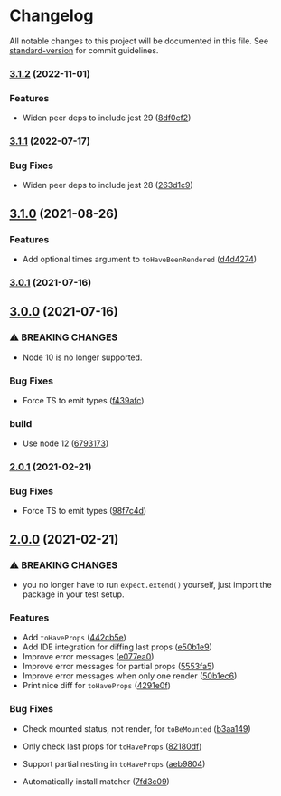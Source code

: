 # Changelog

All notable changes to this project will be documented in this file. See [standard-version](https://github.com/conventional-changelog/standard-version) for commit guidelines.

### [3.1.2](https://github.com/NiGhTTraX/jest-react-mock/compare/v3.1.1...v3.1.2) (2022-11-01)

### Features

* Widen peer deps to include jest 29 ([8df0cf2](https://github.com/NiGhTTraX/jest-react-mock/commit/8df0cf29b5328b372932713a295f2ebb2367f4d4))

### [3.1.1](https://github.com/NiGhTTraX/jest-react-mock/compare/v3.1.0...v3.1.1) (2022-07-17)


### Bug Fixes

* Widen peer deps to include jest 28 ([263d1c9](https://github.com/NiGhTTraX/jest-react-mock/commit/263d1c982877780d497050198fd1e5c34c6e5630))

## [3.1.0](https://github.com/NiGhTTraX/jest-react-mock/compare/v3.0.1...v3.1.0) (2021-08-26)


### Features

* Add optional times argument to `toHaveBeenRendered` ([d4d4274](https://github.com/NiGhTTraX/jest-react-mock/commit/d4d4274e77d52fc27fbd099b2a51c68475f6173c))

### [3.0.1](https://github.com/NiGhTTraX/jest-react-mock/compare/v3.0.0...v3.0.1) (2021-07-16)

## [3.0.0](https://github.com/NiGhTTraX/jest-react-mock/compare/v2.0.0...v3.0.0) (2021-07-16)


### ⚠ BREAKING CHANGES

* Node 10 is no longer supported.

### Bug Fixes

* Force TS to emit types ([f439afc](https://github.com/NiGhTTraX/jest-react-mock/commit/f439afcb9abb022bc8c65af35190c40d7c8e827f))


### build

* Use node 12 ([6793173](https://github.com/NiGhTTraX/jest-react-mock/commit/67931732fff3bf3a426ea4e1c6fefd3359b95ea4))

### [2.0.1](https://github.com/NiGhTTraX/jest-react-mock/compare/v2.0.0...v2.0.1) (2021-02-21)


### Bug Fixes

* Force TS to emit types ([98f7c4d](https://github.com/NiGhTTraX/jest-react-mock/commit/98f7c4d6dcaa93abb949282e99da533c6dd13555))

## [2.0.0](https://github.com/NiGhTTraX/jest-react-mock/compare/v1.0.0...v2.0.0) (2021-02-21)


### ⚠ BREAKING CHANGES

* you no longer have to run `expect.extend()` yourself,
just import the package in your test setup.

### Features

* Add `toHaveProps` ([442cb5e](https://github.com/NiGhTTraX/jest-react-mock/commit/442cb5e96b8775d728382437705063d03033a730))
* Add IDE integration for diffing last props ([e50b1e9](https://github.com/NiGhTTraX/jest-react-mock/commit/e50b1e904677c277ffdfa3e90d7f50e09113ad78))
* Improve error messages ([e077ea0](https://github.com/NiGhTTraX/jest-react-mock/commit/e077ea0e9039e335ba502d00133147c3102dde7b))
* Improve error messages for partial props ([5553fa5](https://github.com/NiGhTTraX/jest-react-mock/commit/5553fa5487a7bc1c39c2fa5512da4660cda9e2b8))
* Improve error messages when only one render ([50b1ec6](https://github.com/NiGhTTraX/jest-react-mock/commit/50b1ec696bbafe6fda4b6cda72735fcdd791eb58))
* Print nice diff for `toHaveProps` ([4291e0f](https://github.com/NiGhTTraX/jest-react-mock/commit/4291e0f62053da8a25285ffbe7ccda5bc3dcd5da))


### Bug Fixes

* Check mounted status, not render, for `toBeMounted` ([b3aa149](https://github.com/NiGhTTraX/jest-react-mock/commit/b3aa149cba01611f881f0ba1347b05d7fc4c1fb2))
* Only check last props for `toHaveProps` ([82180df](https://github.com/NiGhTTraX/jest-react-mock/commit/82180dfd4e06c1ed8b12084b78126cef31dc7079))
* Support partial nesting in `toHaveProps` ([aeb9804](https://github.com/NiGhTTraX/jest-react-mock/commit/aeb980452b5f3b949310684bc39e2cc663f0d4c5))


* Automatically install matcher ([7fd3c09](https://github.com/NiGhTTraX/jest-react-mock/commit/7fd3c094c2bfcd710293c33e3e3967c88c63799c))
